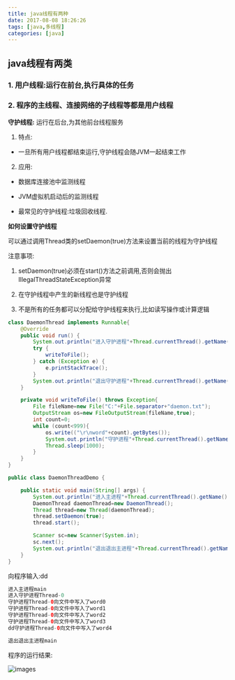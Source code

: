 ```yaml
---
title: java线程有两种
date: 2017-08-08 18:26:26
tags: [java,多线程]
categories: [java]
---
```

## java线程有两类

### 1. 用户线程:运行在前台,执行具体的任务

### 2. 程序的主线程、连接网络的子线程等都是用户线程

**守护线程:** 运行在后台,为其他前台线程服务
1. 特点:
  
  - 一旦所有用户线程都结束运行,守护线程会随JVM一起结束工作
  
2. 应用:
- 数据库连接池中监测线程

- JVM虚拟机启动后的监测线程
- 最常见的守护线程:垃圾回收线程.


**如何设置守护线程**

可以通过调用Thread类的setDaemon(true)方法来设置当前的线程为守护线程

注意事项:
1. setDaemon(true)必须在start()方法之前调用,否则会抛出IllegalThreadStateException异常

2. 在守护线程中产生的新线程也是守护线程
3. 不是所有的任务都可以分配给守护线程来执行,比如读写操作或计算逻辑

```java
class DaemonThread implements Runnable{
    @Override
    public void run() {
        System.out.println("进入守护进程"+Thread.currentThread().getName());
        try {
            writeToFile();
        } catch (Exception e) {
            e.printStackTrace();
        }
        System.out.println("退出守护进程"+Thread.currentThread().getName());
    }

    private void writeToFile() throws Exception{
        File fileName=new File("C:"+File.separator+"daemon.txt");
        OutputStream os=new FileOutputStream(fileName,true);
        int count=0;
        while (count<999){
            os.write(("\r\nword"+count).getBytes());
            System.out.println("守护进程"+Thread.currentThread().getName()+"向文件中写入了word"+count++);
            Thread.sleep(1000);
        }
    }
}

public class DaemonThreadDemo {

    public static void main(String[] args) {
        System.out.println("进入主进程"+Thread.currentThread().getName());
        DaemonThread daemonThread=new DaemonThread();
        Thread thread=new Thread(daemonThread);
        thread.setDaemon(true);
        thread.start();

        Scanner sc=new Scanner(System.in);
        sc.next();
        System.out.println("退出退出主进程"+Thread.currentThread().getName());
    }
}
```

向程序输入:dd
```java
进入主进程main
进入守护进程Thread-0
守护进程Thread-0向文件中写入了word0
守护进程Thread-0向文件中写入了word1
守护进程Thread-0向文件中写入了word2
守护进程Thread-0向文件中写入了word3
dd守护进程Thread-0向文件中写入了word4

退出退出主进程main
```

程序的运行结果:

![images](/learning/myblog/public/img/daemon20170730143936.png)
